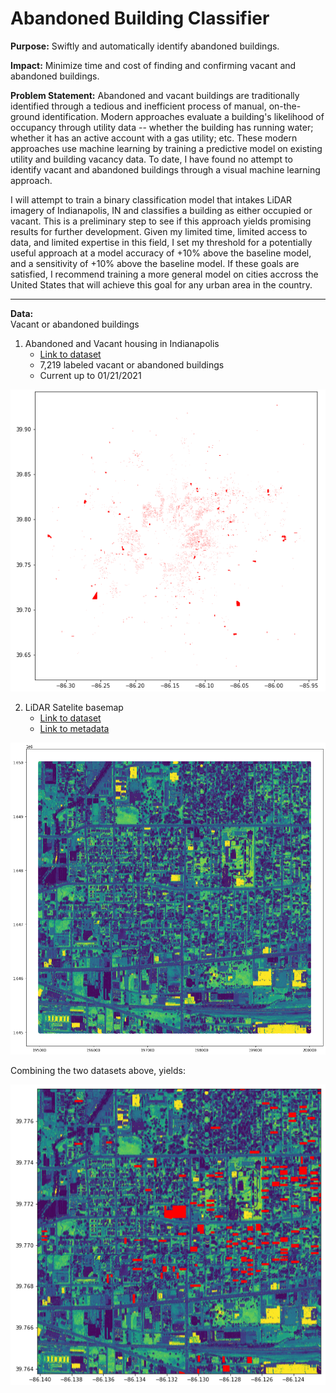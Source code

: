 # Abandoned Building Classifier

**Purpose:** Swiftly and automatically identify abandoned buildings.

**Impact:** Minimize time and cost of finding and confirming vacant and abandoned buildings.

**Problem Statement:** Abandoned and vacant buildings are traditionally identified through a tedious and inefficient process of manual, on-the-ground identification. Modern approaches evaluate a building's likelihood of occupancy through utility data -- whether the building has running water; whether it has an active account with a gas utility; etc. These modern approaches use machine learning by training a predictive model on existing utility and building vacancy data. To date, I have found no attempt to identify vacant and abandoned buildings through a visual machine learning approach.  

I will attempt to train a binary classification model that intakes LiDAR imagery of Indianapolis, IN and classifies a building as either occupied or vacant. This is a preliminary step to see if this approach yields promising results for further development. Given my limited time, limited access to data, and limited expertise in this field, I set my threshold for a potentially useful approach at a model accuracy of +10% above the baseline model, and a sensitivity of +10% above the baseline model. If these goals are satisfied, I recommend training a more general model on cities accross the United States that will achieve this goal for any urban area in the country.  

---

**Data:**  
Vacant or abandoned buildings  
1. Abandoned and Vacant housing in Indianapolis
    * [Link to dataset](https://data.indy.gov/datasets/abandoned-and-vacant-housing/data?geometry=-86.313%2C39.748%2C-85.983%2C39.794)
    * 7,219 labeled vacant or abandoned buildings
    * Current up to 01/21/2021

![Vacant shapes](./media/vacant_shapefile.png)

2. LiDAR Satelite basemap
    * [Link to dataset](https://lidar.jinha.org/download.php?cname=marion&clon=-86.13305839196093&clat=39.779844384833936&years=2011,2016)
    * [Link to metadata](https://www.dropbox.com/sh/ft35dwy9m5qe9f1/AACXW_W_DoWDiHeOUh00tAzja/2016%20Marion%20County?dl=0&subfolder_nav_tracking=1)
    
![LiDAR basemap](./media/lidar_image.png)

Combining the two datasets above, yields:

![LiDAR basemap](./media/vacant_overlay.png)